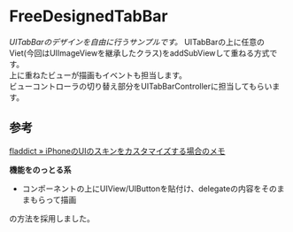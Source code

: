 # FreeDesignedTabBar
*UITabBarのデザインを自由に行うサンプルです。*
UITabBarの上に任意のViet(今回はUIImageViewを継承したクラス)をaddSubViewして重ねる方式です。  
上に重ねたビューが描画もイベントも担当します。  
ビューコントローラの切り替え部分をUITabBarControllerに担当してもらいます。

## 参考
[fladdict » iPhoneのUIのスキンをカスタマイズする場合のメモ](http://fladdict.net/blog/2011/08/iphone-skinning.html)

**機能をのっとる系**
* コンポーネントの上にUIView/UIButtonを貼付け、delegateの内容をそのままもらって描画

の方法を採用しました。